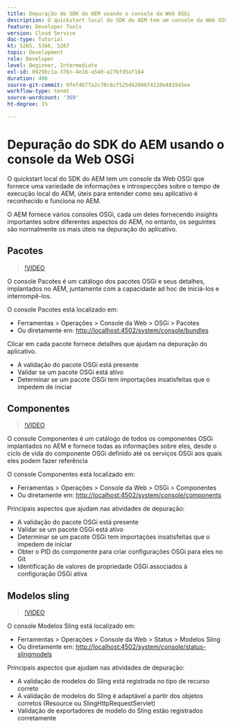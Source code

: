 ```yaml
---
title: Depuração do SDK do AEM usando o console da Web OSGi
description: O quickstart local do SDK do AEM tem um console da Web OSGi que fornece uma variedade de informações e introspecções sobre o tempo de execução local do AEM, úteis para entender como seu aplicativo é reconhecido e funciona no AEM.
feature: Developer Tools
version: Cloud Service
doc-type: Tutorial
kt: 5265, 5366, 5267
topic: Development
role: Developer
level: Beginner, Intermediate
exl-id: 0929bc1a-376c-4e16-a540-a276fd5af164
duration: 496
source-git-commit: 9fef4b77a2c70c8cf525d42686f4120e481945ee
workflow-type: tm+mt
source-wordcount: '369'
ht-degree: 1%

---
```


# Depuração do SDK do AEM usando o console da Web OSGi

O quickstart local do SDK do AEM tem um console da Web OSGi que fornece uma variedade de informações e introspecções sobre o tempo de execução local do AEM, úteis para entender como seu aplicativo é reconhecido e funciona no AEM.

O AEM fornece vários consoles OSGi, cada um deles fornecendo insights importantes sobre diferentes aspectos do AEM, no entanto, os seguintes são normalmente os mais úteis na depuração do aplicativo.

## Pacotes

>[!VIDEO](https://video.tv.adobe.com/v/34335?quality=12&learn=on)

O console Pacotes é um catálogo dos pacotes OSGi e seus detalhes, implantados no AEM, juntamente com a capacidade ad hoc de iniciá-los e interrompê-los.

O console Pacotes está localizado em:

+ Ferramentas > Operações > Console da Web > OSGi > Pacotes
+ Ou diretamente em: [http://localhost:4502/system/console/bundles](http://localhost:4502/system/console/bundles)

Clicar em cada pacote fornece detalhes que ajudam na depuração do aplicativo.

+ A validação do pacote OSGi está presente
+ Validar se um pacote OSGi está ativo
+ Determinar se um pacote OSGi tem importações insatisfeitas que o impedem de iniciar

## Componentes

>[!VIDEO](https://video.tv.adobe.com/v/34336?quality=12&learn=on)

O console Componentes é um catálogo de todos os componentes OSGi implantados no AEM e fornece todas as informações sobre eles, desde o ciclo de vida do componente OSGi definido até os serviços OSGi aos quais eles podem fazer referência

O console Componentes está localizado em:

+ Ferramentas > Operações > Console da Web > OSGi > Componentes
+ Ou diretamente em: [http://localhost:4502/system/console/components](http://localhost:4502/system/console/components)

Principais aspectos que ajudam nas atividades de depuração:

+ A validação do pacote OSGi está presente
+ Validar se um pacote OSGi está ativo
+ Determinar se um pacote OSGi tem importações insatisfeitas que o impedem de iniciar
+ Obter o PID do componente para criar configurações OSGi para eles no Git
+ Identificação de valores de propriedade OSGi associados à configuração OSGi ativa

## Modelos sling

>[!VIDEO](https://video.tv.adobe.com/v/34337?quality=12&learn=on)

O console Modelos Sling está localizado em:

+ Ferramentas > Operações > Console da Web > Status > Modelos Sling
+ Ou diretamente em: [http://localhost:4502/system/console/status-slingmodels](http://localhost:4502/system/console/status-slingmodels)

Principais aspectos que ajudam nas atividades de depuração:

+ A validação de modelos do Sling está registrada no tipo de recurso correto
+ A validação de modelos do Sling é adaptável a partir dos objetos corretos (Resource ou SlingHttpRequestServlet)
+ Validação de exportadores de modelo do Sling estão registrados corretamente
